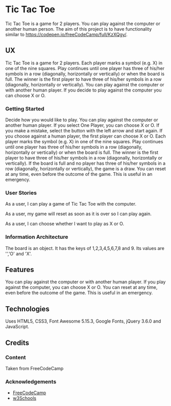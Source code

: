 # Tic Tac Toe

Tic Tac Toe is a game for 2 players.  You can play against the computer or another human person.  The aim of this project is to have functionality
similar to https://codepen.io/freeCodeCamp/full/KzXQgy/.

## UX

Tic Tac Toe is a game for 2 players.  Each player marks a symbol (e.g. X) in one of the nine squares.  Play continues until one player
has three of his/her symbols in a row (diagonally, horizontally or vertically) or when the board is full.
The winner is the first player to have three of his/her symbols in a row (diagonally, horizontally or vertically).  You can play against the computer or with another human player.  If you decide to play against the computer you can choose X or O.

### Getting Started

Decide how you would like to play.  You can play against the computer or another human player.  If you select One Player, you can choose X or O.  If you make a mistake, select the button with the left arrow and start again.  If you choose against a human player, the first player can choose X or O.  Each player marks the symbol (e.g. X) in one of the nine squares.  Play continues until one player has three of his/her symbols in a row (diagonally, horizontally or vertically) or when the board is full.  The winner is the first player to have three of his/her symbols in a row (diagonally, horizontally or vertically).  If the board is full and no player has three of his/her symbols in a row (diagonally, horizontally or vertically), the game is a draw.  You can reset at any time, even before the outcome of the game.  This is useful in an emergency.

### User Stories

As a user, I can play a game of Tic Tac Toe with the computer.

As a user, my game will reset as soon as it is over so I can play again.

As a user, I can choose whether I want to play as X or O.

### Information Architecture

The board is an object.  It has the keys of 1,2,3,4,5,6,7,8 and 9.  Its values are '','O' and 'X'. 

## Features

You can play against the computer or with another human player.  If you play against the computer, you can choose X or O.  You can reset at any time, even before the outcome of the game.  This is useful in an emergency.

## Technologies

Uses HTML5, CSS3, Font Awesome 5.15.3, Google Fonts, jQuery 3.6.0 and JavaScript.

## Credits

### Content

Taken from FreeCodeCamp

### Acknowledgements

- [FreeCodeCamp](https://www.freecodecamp.org)
- [w3Schools](https://www.w3schools.com)
